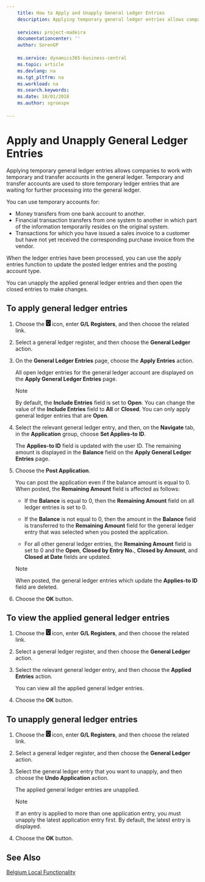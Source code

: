 ```yaml
---
    title: How to Apply and Unapply General Ledger Entries
    description: Applying temporary general ledger entries allows companies to work with temporary and transfer accounts in the general ledger. Temporary and transfer accounts are used to store temporary ledger entries that are waiting for further processing into the general ledger.

    services: project-madeira 
    documentationcenter: ''
    author: SorenGP

    ms.service: dynamics365-business-central
    ms.topic: article
    ms.devlang: na
    ms.tgt_pltfrm: na
    ms.workload: na
    ms.search.keywords:
    ms.date: 10/01/2018
    ms.author: sgroespe

---
```

# Apply and Unapply General Ledger Entries
Applying temporary general ledger entries allows companies to work with temporary and transfer accounts in the general ledger. Temporary and transfer accounts are used to store temporary ledger entries that are waiting for further processing into the general ledger.  

 You can use temporary accounts for:  

- Money transfers from one bank account to another.  
- Financial transaction transfers from one system to another in which part of the information temporarily resides on the original system.  
- Transactions for which you have issued a sales invoice to a customer but have not yet received the corresponding purchase invoice from the vendor.  

 When the ledger entries have been processed, you can use the apply entries function to update the posted ledger entries and the posting account type.  

 You can unapply the applied general ledger entries and then open the closed entries to make changes.  

## To apply general ledger entries  

1.  Choose the ![Search for Page or Report](../../media/ui-search/search_small.png "Search for Page or Report icon") icon, enter **G/L Registers**, and then choose the related link.  
2.  Select a general ledger register, and then choose the **General Ledger** action.  
3.  On the **General Ledger Entries** page, choose the **Apply Entries** action.  

    All open ledger entries for the general ledger account are displayed on the **Apply General Ledger Entries** page.  

    > [!NOTE]  
    >  By default, the **Include Entries** field is set to **Open**. You can change the value of the **Include Entries** field to **All** or **Closed**. You can only apply general ledger entries that are **Open**.  

4.  Select the relevant general ledger entry, and then, on the **Navigate** tab, in the **Application** group, choose **Set Applies-to ID**.  

    The **Applies-to ID** field is updated with the user ID. The remaining amount is displayed in the **Balance** field on the **Apply General Ledger Entries** page.  

5.  Choose the **Post Application**.  

    You can post the application even if the balance amount is equal to 0. When posted, the **Remaining Amount** field is affected as follows:  

    - If the **Balance** is equal to 0, then the **Remaining Amount** field on all ledger entries is set to 0.  

    - If the **Balance** is not equal to 0, then the amount in the **Balance** field is transferred to the **Remaining Amount** field for the general ledger entry that was selected when you posted the application.  

    - For all other general ledger entries, the **Remaining Amount** field is set to 0 and the **Open**, **Closed by Entry No.**, **Closed by Amount**, and **Closed at Date** fields are updated.  

    > [!NOTE]  
    >  When posted, the general ledger entries which update the **Applies-to ID** field are deleted.  

6.  Choose the **OK** button.  

## To view the applied general ledger entries  

1.  Choose the ![Search for Page or Report](../../media/ui-search/search_small.png "Search for Page or Report icon") icon, enter **G/L Registers**, and then choose the related link.  
2.  Select a general ledger register, and then choose the **General Ledger** action.  
3.  Select the relevant general ledger entry, and then choose the **Applied Entries** action.  

    You can view all the applied general ledger entries.  

4.  Choose the **OK** button.  

## To unapply general ledger entries  

1.  Choose the ![Search for Page or Report](../../media/ui-search/search_small.png "Search for Page or Report icon") icon, enter **G/L Registers**, and then choose the related link.  
2.  Select a general ledger register, and then choose the **General Ledger** action.  
3.  Select the general ledger entry that you want to unapply, and then choose the **Undo Application** action.  

    The applied general ledger entries are unapplied.  

    > [!NOTE]  
    >  If an entry is applied to more than one application entry, you must unapply the latest application entry first. By default, the latest entry is displayed.  

4.  Choose the **OK** button.  

## See Also  
[Belgium Local Functionality](belgium-local-functionality.md)
